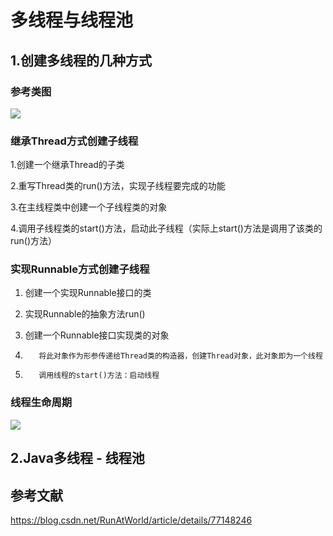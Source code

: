 # 多线程与线程池

## 1.创建多线程的几种方式

### 参考类图

![](C:\Users\13441\Desktop\md\并发编程\多线程与线程池.assets/20180713100625.jpg)

### **继承Thread方式创建子线程**

1.创建一个继承Thread的子类

2.重写Thread类的run()方法，实现子线程要完成的功能

3.在主线程类中创建一个子线程类的对象

4.调用子线程类的start()方法，启动此子线程（实际上start()方法是调用了该类的run()方法）

### 实现Runnable方式创建子线程

1. 创建一个实现Runnable接口的类
2. 实现Runnable的抽象方法run() 
3. 创建一个Runnable接口实现类的对象

4.        将此对象作为形参传递给Thread类的构造器，创建Thread对象，此对象即为一个线程

5.        调用线程的start()方法：启动线程

### 线程生命周期

 ![](C:\Users\13441\Desktop\md\并发编程\多线程与线程池.assets/20170813173554040.jpg)

## 2.Java多线程 - 线程池



## 参考文献

https://blog.csdn.net/RunAtWorld/article/details/77148246

